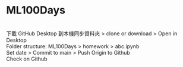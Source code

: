# ML100Days
<br/>
下載 GitHub Desktop 到本機同步資料夾 > clone or download > Open in Desktop<br/>
Folder structure: ML100Days > homework > abc.ipynb<br/>
Set date > Commit to main > Push Origin to Github<br/>
Check on Github<br/>


<br/><br/>
